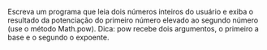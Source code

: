Escreva um programa que leia dois números inteiros do usuário e exiba o resultado da potenciação do primeiro número elevado ao segundo número (use o método Math.pow). Dica: pow recebe dois argumentos, o primeiro a base e o segundo o expoente.

